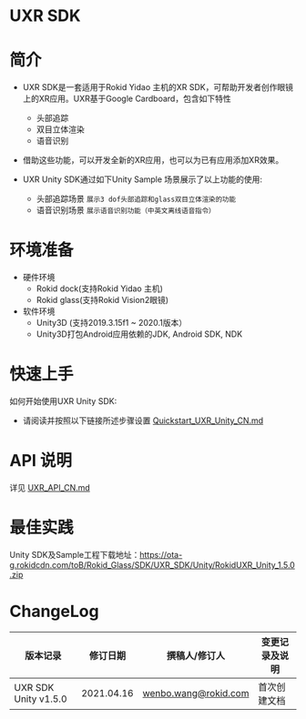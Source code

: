 
# UXR SDK

# 简介
* UXR SDK是一套适用于Rokid Yidao 主机的XR SDK，可帮助开发者创作眼镜上的XR应用。UXR基于Google Cardboard，包含如下特性
    * 头部追踪
    * 双目立体渲染
    * 语音识别

* 借助这些功能，可以开发全新的XR应用，也可以为已有应用添加XR效果。

* UXR Unity SDK通过如下Unity Sample 场景展示了以上功能的使用:
    * 头部追踪场景  `展示3 dof头部追踪和glass双目立体渲染的功能` 
    * 语音识别场景  `展示语音识别功能（中英文离线语音指令）`


# 环境准备
  * 硬件环境
    *  Rokid dock(支持Rokid Yidao 主机)
    *  Rokid glass(支持Rokid Vision2眼镜)
  * 软件环境
    *  Unity3D (支持2019.3.15f1 ~ 2020.1版本）
    *  Unity3D打包Android应用依赖的JDK, Android SDK, NDK

# 快速上手
如何开始使用UXR Unity SDK:

* 请阅读并按照以下链接所述步骤设置
 [Quickstart_UXR_Unity_CN.md](./Quickstart_UXR_Unity_CN.md) 

# API 说明

详见 [UXR_API_CN.md](./UXR_API_CN.md) 


# 最佳实践
Unity SDK及Sample工程下载地址：https://ota-g.rokidcdn.com/toB/Rokid_Glass/SDK/UXR_SDK/Unity/RokidUXR_Unity_1.5.0.zip


# ChangeLog

| 版本记录                 | 修订日期     | 撰稿人/修订人         | 变更记录及说明 |
| --------                | ---------- | -------------------- | ------------- |
| UXR SDK Unity v1.5.0    | 2021.04.16 | wenbo.wang@rokid.com | 首次创建文档   |



